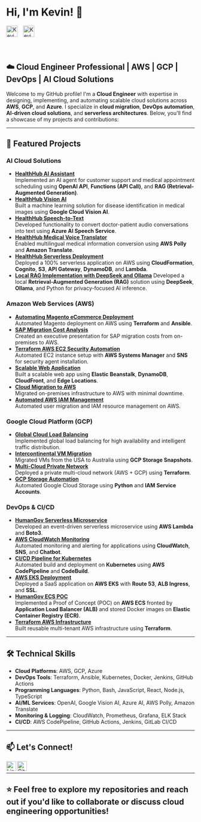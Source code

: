 # Hi, I'm Kevin! 👋

<div class="social-icons" style="display: flex; flex-wrap: wrap; gap: 15px; margin-bottom: 20px;">
  <a href="https://github.com/cloudarchitectgithub/cloudarchitect731" style="display: inline-block;">
    <img alt="Kevin's GitHub" width="30px" src="https://cdn.jsdelivr.net/npm/simple-icons@v3/icons/github.svg" style="max-width: 100%; height: auto;" />
  </a>
  <a href="https://www.linkedin.com/in/kevin-charles-aws/" style="display: inline-block;">
    <img alt="Kevin's LinkedIn" width="30px" src="https://cdn.jsdelivr.net/npm/simple-icons@v3/icons/linkedin.svg" style="max-width: 100%; height: auto;" />
  </a>
</div>

<br />

## ☁️ Cloud Engineer Professional | AWS | GCP | DevOps | AI Cloud Solutions

Welcome to my GitHub profile! I'm a **Cloud Engineer** with expertise in designing, implementing, and automating scalable cloud solutions across **AWS**, **GCP**, and **Azure**. I specialize in **cloud migration**, **DevOps automation**, **AI-driven cloud solutions**, and **serverless architectures**. Below, you'll find a showcase of my projects and contributions:

---

## 🚀 Featured Projects

### **AI Cloud Solutions**
- **[HealthHub AI Assistant](https://github.com/cloudarchitectgithub/HealthHub-AI-Assistant)**  
  Implemented an AI agent for customer support and medical appointment scheduling using **OpenAI API**, **Functions (API Call)**, and **RAG (Retrieval-Augmented Generation)**.
- **[HealthHub Vision AI](https://github.com/cloudarchitectgithub/HealthHub-Vision-AI)**  
  Built a machine learning solution for disease identification in medical images using **Google Cloud Vision AI**.
- **[HealthHub Speech-to-Text](https://github.com/cloudarchitectgithub/HealthHub-Speech-to-Text)**  
  Developed functionality to convert doctor-patient audio conversations into text using **Azure AI Speech Service**.
- **[HealthHub Medical Voice Translator](https://github.com/cloudarchitectgithub/HealthHub-Medical-Voice-Translator)**  
  Enabled multilingual medical information conversion using **AWS Polly** and **Amazon Translate**.
- **[HealthHub Serverless Deployment](https://github.com/cloudarchitectgithub/HealthHub-AWS-Serverless-App)**  
  Deployed a 100% serverless application on AWS using **CloudFormation**, **Cognito**, **S3**, **API Gateway**, **DynamoDB**, and **Lambda**.
- **[Local RAG Implementation with DeepSeek and Ollama](https://github.com/cloudarchitectgithub/Local-RAG-Implementation-with-DeepSeek-and-Ollama)**
  Developed a local **Retrieval-Augmented Generation (RAG)** solution using **DeepSeek**, **Ollama**, and Python for privacy-focused AI inference.

### **Amazon Web Services (AWS)**
- **[Automating Magento eCommerce Deployment](https://github.com/cloudarchitectgithub/Automating-Magento-eCommerce-Deployment-on-AWS-Using-Terraform-and-Ansible)**  
  Automated Magento deployment on AWS using **Terraform** and **Ansible**.
- **[SAP Migration Cost Analysis](https://github.com/cloudarchitectgithub/SAP-Migration-AWS-Cost-Analysis)**  
  Created an executive presentation for SAP migration costs from on-premises to AWS.
- **[Terraform AWS EC2 Security Automation](https://github.com/cloudarchitectgithub/Terraform-AWS-SystemsManager-SNS-EC2-Security-Agents)**  
  Automated EC2 instance setup with **AWS Systems Manager** and **SNS** for security agent installation.
- **[Scalable Web Application](https://github.com/cloudarchitectgithub/AWS-Cloud-Scalable-Web-Application-using-AWS-Elastic-Beanstalk-DynamoDB-CloudFront-Edge-Location/tree/main)**  
  Built a scalable web app using **Elastic Beanstalk**, **DynamoDB**, **CloudFront**, and **Edge Locations**.
- **[Cloud Migration to AWS](https://github.com/cloudarchitectgithub/Cloud-Migration-of-On-Premises-Infrastructure-to-AWS)**  
  Migrated on-premises infrastructure to AWS with minimal downtime.
- **[Automated AWS IAM Management](https://github.com/cloudarchitectgithub/Automated-User-Migration-and-Management-of-AWS-IAM-Resources)**  
  Automated user migration and IAM resource management on AWS.

### **Google Cloud Platform (GCP)**
- **[Global Cloud Load Balancing](https://github.com/cloudarchitectgithub/Google-Cloud-Load-Balancing-Global-High-Availability-for-KidFlix-Application)**  
  Implemented global load balancing for high availability and intelligent traffic distribution.
- **[Intercontinental VM Migration](https://github.com/cloudarchitectgithub/GCP-VM-Migration-USA-to-Australia-Region)**  
  Migrated VMs from the USA to Australia using **GCP Storage Snapshots**.
- **[Multi-Cloud Private Network](https://github.com/cloudarchitectgithub/MultiCloud-Private-Connectivity-Terraform)**  
  Deployed a private multi-cloud network (AWS + GCP) using **Terraform**.
- **[GCP Storage Automation](https://github.com/cloudarchitectgithub/Automation-Using-Python-on-Google-Cloud-IAM-Service-Accounts)**  
  Automated Google Cloud Storage using **Python** and **IAM Service Accounts**.

### **DevOps & CI/CD**
- **[HumanGov Serverless Microservice](https://github.com/cloudarchitectgithub/HumanGov-Serverless-Microservice)**  
  Developed an event-driven serverless microservice using **AWS Lambda** and **Boto3**.
- **[AWS CloudWatch Monitoring](https://github.com/cloudarchitectgithub/HumanGov-AWS-CloudWatch-Synthetics-Monitoring)**  
  Automated monitoring and alerting for applications using **CloudWatch**, **SNS**, and **Chatbot**.
- **[CI/CD Pipeline for Kubernetes](https://github.com/cloudarchitectgithub/HumanGov-CI-CD-Pipeline-with-AWS-and-Kubernetes)**  
  Automated build and deployment on **Kubernetes** using **AWS CodePipeline** and **CodeBuild**.
- **[AWS EKS Deployment](https://github.com/cloudarchitectgithub/HumanGov-Multi-State-SaaS-Application-Deployment-on-AWS-EKS)**  
  Deployed a SaaS application on **AWS EKS** with **Route 53**, **ALB Ingress**, and **SSL**.
- **[HumanGov ECS POC](https://github.com/cloudarchitectgithub/HumanGov-AWS-Infrastructure-ECS-ALB-ECR-Proof-of-Concept)**  
  Implemented a Proof of Concept (POC) on **AWS ECS** fronted by **Application Load Balancer (ALB)** and stored Docker images on **Elastic Container Registry (ECR)**.
- **[Terraform AWS Infrastructure](https://github.com/cloudarchitectgithub/HumanGov-Terraform-AWS-Infrastructure)**  
  Built reusable multi-tenant AWS infrastructure using **Terraform**.

---

## 🛠️ Technical Skills

- **Cloud Platforms**: AWS, GCP, Azure
- **DevOps Tools**: Terraform, Ansible, Kubernetes, Docker, Jenkins, GitHub Actions
- **Programming Languages**: Python, Bash, JavaScript, React, Node.js, TypeScript 
- **AI/ML Services**: OpenAI, Google Vision AI, Azure AI, AWS Polly, Amazon Translate
- **Monitoring & Logging**: CloudWatch, Prometheus, Grafana, ELK Stack
- **CI/CD**: AWS CodePipeline, GitHub Actions, Jenkins, GitLab CI/CD

---

## 📫 Let's Connect!

[<img align="left" alt="LinkedIn" width="26px" src="https://cdn.jsdelivr.net/npm/simple-icons@v3/icons/linkedin.svg" />](https://www.linkedin.com/in/kevin-charles-aws/)
[<img align="left" alt="GitHub" width="26px" src="https://cdn.jsdelivr.net/npm/simple-icons@v3/icons/github.svg" />](https://github.com/cloudarchit731)

<br />

---

⭐️ Feel free to explore my repositories and reach out if you'd like to collaborate or discuss cloud engineering opportunities!
---

